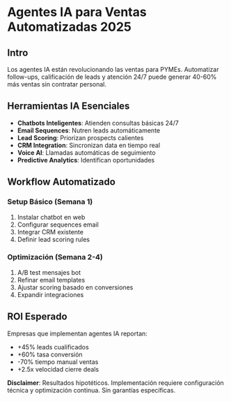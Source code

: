 # Agentes IA para Ventas Automatizadas 2025

## Intro

Los agentes IA están revolucionando las ventas para PYMEs. Automatizar follow-ups, calificación de leads y atención 24/7 puede generar 40-60% más ventas sin contratar personal.

## Herramientas IA Esenciales

- **Chatbots Inteligentes**: Atienden consultas básicas 24/7
- **Email Sequences**: Nutren leads automáticamente
- **Lead Scoring**: Priorizan prospects calientes
- **CRM Integration**: Sincronizan data en tiempo real
- **Voice AI**: Llamadas automáticas de seguimiento
- **Predictive Analytics**: Identifican oportunidades

## Workflow Automatizado

### Setup Básico (Semana 1)
1. Instalar chatbot en web
2. Configurar sequences email
3. Integrar CRM existente
4. Definir lead scoring rules

### Optimización (Semana 2-4)
1. A/B test mensajes bot
2. Refinar email templates
3. Ajustar scoring basado en conversiones
4. Expandir integraciones

## ROI Esperado

Empresas que implementan agentes IA reportan:
- +45% leads cualificados
- +60% tasa conversión
- -70% tiempo manual ventas
- +2.5x velocidad cierre deals

**Disclaimer**: Resultados hipotéticos. Implementación requiere configuración técnica y optimización continua. Sin garantías específicas.
